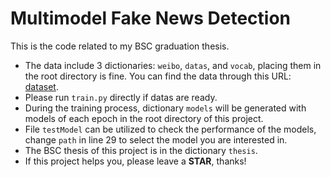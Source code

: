 # Multimodel Fake News Detection
This is the code related to my BSC graduation thesis.
* The data include 3 dictionaries: `weibo`, `datas`, and `vocab`, placing them in the root directory is fine. You can find the data through this URL: [dataset](<https://drive.google.com/file/d/11QVL-j-OmUoAXJcKBBB8J-234tgMb0Hi/view?usp=drive_link>).
* Please run `train.py` directly if datas are ready.
* During the training process, dictionary `models` will be generated with models of each epoch in the root directory of this project.
* File `testModel` can be utilized to check the performance of the models, change `path` in line 29 to select the model you are interested in.
* The BSC thesis of this project is in the dictionary `thesis`.
* If this project helps you, please leave a **STAR**, thanks!
